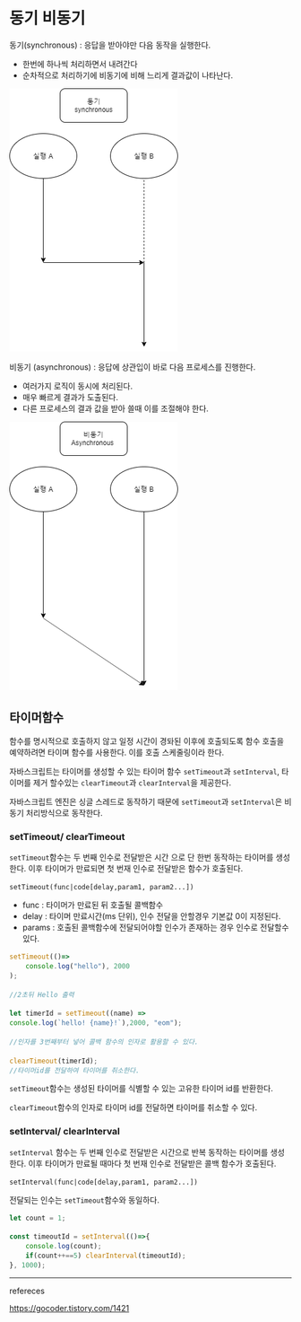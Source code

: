 # 동기 비동기

동기(synchronous) : 응답을 받아야만 다음 동작을 실행한다.

* 한번에 하나씩 처리하면서 내려간다
* 순차적으로 처리하기에 비동기에 비해 느리게 결과값이 나타난다.

![](img/sync.png)

비동기 (asynchronous) : 응답에 상관입이 바로 다음 프로세스를 진행한다. 

* 여러가지 로직이 동시에 처리된다.
* 매우 빠르게 결과가 도출된다.
* 다른 프로세스의 결과 값을 받아 쓸때 이를 조절해야 한다.

![](img/async.png)

## 타이머함수

함수를 명시적으로 호출하지 않고 일정 시간이 경돠된 이후에 호출되도록 
함수 호출을 예약하려면 타이며 함수를 사용한다.
이를 호출 스케줄링이라 한다.

자바스크립트는 타이머를 생성할 수 있는 타이머 함수 `setTimeout`과 `setInterval`, 타이머를 제거 할수있는
`clearTimeout`과 `clearInterval`을 제공한다.

자바스크립트 엔진은 싱글 스레드로 동작하기 때문에 `setTimeout`과 `setInterval`은 비동기 처리방식으로 동작한다.

### setTimeout/ clearTimeout

`setTimeout`함수는 두 번째 인수로 전달받은 시간 으로 단 한번 동작하는 타이머를 생성한다.
이후 타이머가 만료되면 첫 번재 인수로 전달받은 함수가 호출된다.

`setTimeout(func|code[delay,param1, param2...])`

* func : 타이머가 만료된 뒤 호출될 콜백함수
* delay : 타이머 만료시간(ms 단위), 인수 전달을 안할경우 기본값 0이 지정된다.
* params : 호출된 콜백함수에 전달되어야할 인수가 존재하는 경우 인수로 전달할수 있다.

```js
setTimeout(()=>
    console.log("hello"), 2000
);

//2초뒤 Hello 출력

let timerId = setTimeout((name) => 
console.log(`hello! {name}!`),2000, "eom");

//인자를 3번째부터 넣어 콜백 함수의 인자로 활용할 수 있다.

clearTimeout(timerId);
//타이머id를 전달하여 타이머를 취소한다.
```

`setTimeout`함수는 생성된 타이머를 식별할 수 있는 고유한 타이머 id를 반환한다.

`clearTimeout`함수의 인자로 타이머 id를 전달하면 타이머를 취소할 수 있다.

### setInterval/ clearInterval

`setInterval` 함수는 두 번째 인수로 전달받은 시간으로 반복 동작하는 타이머를 생성한다. 이후 타이머가 만료될 때마다 첫 번재 인수로 전달받은 콜백 함수가 호출된다.

`setInterval(func|code[delay,param1, param2...])`

전달되는 인수는 `setTimeout`함수와 동일하다.

```js
let count = 1;

const timeoutId = setInterval(()=>{
    console.log(count);
    if(count++==5) clearInterval(timeoutId);
}, 1000);

```

---------------------
refereces

https://gocoder.tistory.com/1421